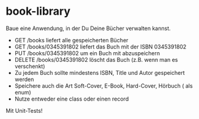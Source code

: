 # book-library

Baue eine Anwendung, in der Du Deine Bücher verwalten kannst.

- GET /books liefert alle gespeicherten Bücher
- GET /books/0345391802 liefert das Buch mit der ISBN 0345391802
- PUT /books/0345391802 um ein Buch mit abzuspeichern
- DELETE /books/0345391802 löscht das Buch (z.B. wenn man es verschenkt)
- Zu jedem Buch sollte mindestens ISBN, Title und Autor gespeichert werden
- Speichere auch die Art Soft-Cover, E-Book, Hard-Cover, Hörbuch ( als enum)
- Nutze entweder eine class oder einen record

Mit Unit-Tests!
